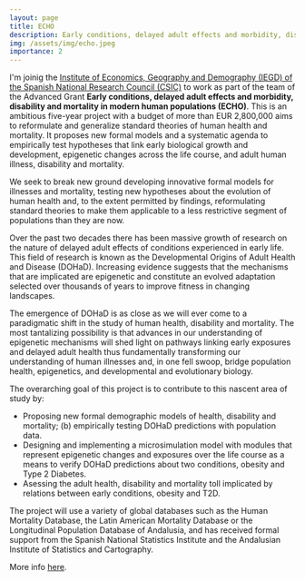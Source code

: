 ```yaml
---
layout: page
title: ECHO
description: Early conditions, delayed adult effects and morbidity, disability and mortality in modern human populations
img: /assets/img/echo.jpeg
importance: 2
---
```



I'm joinig the [Institute of Economics, Geography and Demography (IEGD) of the Spanish National Research Council (CSIC)](http://iegd.csic.es/es) to work as part of the team of the Advanced Grant **Early conditions, delayed adult effects and morbidity, disability and mortality in modern human populations (ECHO)**. This is an ambitious five-year project with a budget of more than EUR 2,800,000 aims to reformulate and generalize standard theories of human health and mortality. It proposes new formal models and a systematic agenda to empirically test hypotheses that link early biological growth and development, epigenetic changes across the life course, and adult human illness, disability and mortality.

We seek to break new ground developing innovative formal models for illnesses and mortality, testing new hypotheses about the evolution of human health and, to the extent permitted by findings, reformulating standard theories to make them applicable to a less restrictive segment of populations than they are now.

Over the past two decades there has been massive growth of research on the nature of delayed adult effects of conditions experienced in early life. This field of research is known as the Developmental Origins of Adult Health and Disease (DOHaD). Increasing evidence suggests that the mechanisms that are implicated are epigenetic and constitute an evolved adaptation selected over thousands of years to improve fitness in changing landscapes.

The emergence of DOHaD is as close as we will ever come to a paradigmatic shift in the study of human health, disability and mortality. The most tantalizing possibility is that advances in our understanding of epigenetic mechanisms will shed light on pathways linking early exposures and delayed adult health thus fundamentally transforming our understanding of human illnesses and, in one fell swoop, bridge population health, epigenetics, and developmental and evolutionary biology.

The overarching goal of this project is to contribute to this nascent area of study by:

- Proposing new formal demographic models of health, disability and mortality; (b) empirically testing DOHaD predictions with population data.
- Designing and implementing a microsimulation model with modules that represent epigenetic changes and exposures over the life course as a means to  verify DOHaD predictions about two conditions, obesity and Type 2 Diabetes.
- Asessing the adult health, disability and mortality toll implicated by relations between early conditions, obesity and T2D.

The project will use a variety of global databases such as the Human Mortality Database, the Latin American Mortality Database or the Longitudinal Population Database of Andalusia, and has received formal support from the Spanish National Statistics Institute and the Andalusian Institute of Statistics and Cartography.

More info [here](https://echo-erc.csic.es/).

